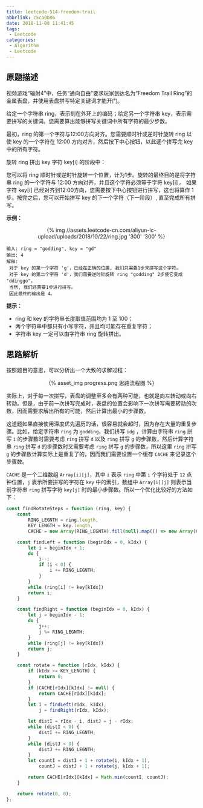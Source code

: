 ```yaml
---
title: leetcode-514-freedom-trail
abbrlink: c5ca0b86
date: 2018-11-08 11:41:45
tags:
 - Leetcode
categories:
 - Algorithm
 - Leetcode
---
```

## 原题描述

视频游戏“辐射4”中，任务“通向自由”要求玩家到达名为“Freedom Trail Ring”的金属表盘，并使用表盘拼写特定关键词才能开门。

给定一个字符串 ring，表示刻在外环上的编码；给定另一个字符串 key，表示需要拼写的关键词。您需要算出能够拼写关键词中所有字符的最少步数。

最初，ring 的第一个字符与12:00方向对齐。您需要顺时针或逆时针旋转 ring 以使 key 的一个字符在 12:00 方向对齐，然后按下中心按钮，以此逐个拼写完 key 中的所有字符。

旋转 ring 拼出 key 字符 key[i] 的阶段中：

您可以将 ring 顺时针或逆时针旋转一个位置，计为1步。旋转的最终目的是将字符串 ring 的一个字符与 12:00 方向对齐，并且这个字符必须等于字符 key[i] 。
如果字符 key[i] 已经对齐到12:00方向，您需要按下中心按钮进行拼写，这也将算作 1 步。按完之后，您可以开始拼写 key 的下一个字符（下一阶段）, 直至完成所有拼写。

**示例：**
<div align=center>
{% img //assets.leetcode-cn.com/aliyun-lc-upload/uploads/2018/10/22/ring.jpg '300' '300' %}
</div>

```
输入: ring = "godding", key = "gd"
输出: 4
解释:
 对于 key 的第一个字符 'g'，已经在正确的位置, 我们只需要1步来拼写这个字符。 
 对于 key 的第二个字符 'd'，我们需要逆时针旋转 ring "godding" 2步使它变成 "ddinggo"。
 当然, 我们还需要1步进行拼写。
 因此最终的输出是 4。
```

**提示：**
- ring 和 key 的字符串长度取值范围均为 1 至 100；
- 两个字符串中都只有小写字符，并且均可能存在重复字符；
- 字符串 key 一定可以由字符串 ring 旋转拼出。

## 思路解析
按照题目的意思，可以分析出一个大致的求解过程：

<div align=center>
{% asset_img progress.png 思路流程图 %}
</div>

实际上，对于每一次拼写，表盘的调整至多会有两种可能，也就是向左转动或向右转动。但是，由于前一次拼写完成时，表盘的位置会影响下一次拼写需要转动的次数，因而需要求解出所有的可能，然后计算出最小的步骤数。

这道题如果直接使用深度优先遍历的话，很容易就会超时，因为存在大量的重复步骤。比如，给定字符串 `ring` 为 `godding`，我们拼写 `idg` ，计算由字符串 `ring` 拼写 `i` 的步骤数时需要考虑 `ring` 拼写 `d` 以及 `ring` 拼写 `g` 的步骤数，然后计算字符串 `ring` 拼写 `d` 的步骤数时又需要考虑 `ring` 拼写 `g` 的步骤数，所以这里 `ring` 拼写 `g` 的步骤数计算实际上是重复了的，因而我们需要设置一个缓存 `CACHE` 来记录这个步骤数。

`CACHE` 是一个二维数组 `Array[i][j]`，其中 `i` 表示 `ring` 中第 `i` 个字符处于 `12` 点钟位置，`j` 表示所要拼写的字符在 `key` 中的索引，数组中 `Array[i][j]` 则表示当前字符串 `ring` 拼写字符 `key[j]` 时的最小步骤数。所以一个优化比较好的方法如下：

```js
const findRotateSteps = function (ring, key) {
    const
        RING_LEGNTH = ring.length,
        KEY_LENGTH = key.length,
        CACHE = new Array(RING_LEGNTH).fill(null).map(() => new Array(KEY_LENGTH).fill(null));

    const findLeft = function (beginIdx = 0, kIdx) {
        let i = beginIdx + 1;
        do {
            i--;
            if (i < 0) {
                i += RING_LEGNTH;
            }
        }
        while (ring[i] != key[kIdx])
        return i;
    }

    const findRight = function (beginIdx = 0, kIdx) {
        let j = beginIdx - 1;
        do {
            j++;
            j %= RING_LEGNTH;
        }
        while (ring[j] != key[kIdx])
        return j;
    }

    const rotate = function (rIdx, kIdx) {
        if (kIdx >= KEY_LENGTH) {
            return 0;
        }
        if (CACHE[rIdx][kIdx] != null) {
            return CACHE[rIdx][kIdx];
        }
        let i = findLeft(rIdx, kIdx),
            j = findRight(rIdx, kIdx);

        let distI = rIdx - i, distJ = j - rIdx;
        while (distI < 0) {
            distI += RING_LEGNTH;
        }
        while (distJ < 0) {
            distJ += RING_LEGNTH;
        }
        let countI = distI + 1 + rotate(i, kIdx + 1),
            countJ = distJ + 1 + rotate(j, kIdx + 1);

        return CACHE[rIdx][kIdx] = Math.min(countI, countJ);
    }

    return rotate(0, 0);
};
```